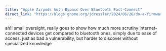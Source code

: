 ```yaml
---
title: "Apple Airpods Auth Bypass Over Bluetooth Fast-Connect"
direct_link: "https://blogs.gnome.org/jdressler/2024/06/26/do-a-firmware-update-for-your-airpods-now/"
---
```


ah!! small oversight, really goes to show how much more scrutiny internet-connected devices get compared to bluetooth ones, simply due to ease of access. just as bad a vulnerability, but harder to discover without specialized knowledge

